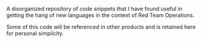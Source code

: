 A disorganized repository of code snippets that I have found useful in getting the hang of new languages in the context of Red Team Operations.

Some of this code will be referenced in other products and is retained here for personal simplicity.
